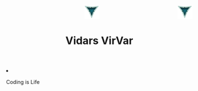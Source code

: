 <header>
     <div>
          <img src="./LOOGOO.png" alt="3 Vs logo" id="logo" width="40" height="37" >
          <img align="right" src="./LOOGOO.png" alt="3 Vs logo" id="logo" width="40" height="37" >
     </div>
     
 <div>
      <h1 align="center">Vidars VirVar</h1>
 </div>
 </header>
 
<body>
     <li>
          <p> Coding is Life</p>
     </li>
     
</body>
